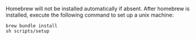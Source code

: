 Homebrew will not be installed automatically if absent.
After homebrew is installed,
execute the following command to set up a unix machine:

    brew bundle install
    sh scripts/setup
